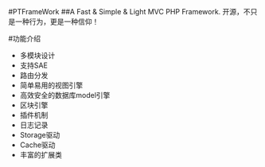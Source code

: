 #PTFrameWork
##A Fast & Simple & Light MVC PHP Framework.
开源，不只是一种行为，更是一种信仰！

#功能介绍
- 多模块设计
- 支持SAE
- 路由分发
- 简单易用的视图引擎
- 高效安全的数据库model引擎
- 区块引擎
- 插件机制
- 日志记录
- Storage驱动
- Cache驱动
- 丰富的扩展类

